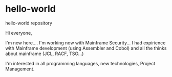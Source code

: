 # hello-world
hello-world repository

Hi everyone,

I'm new here.... I'm working now with Mainframe Security... I had expirience with Mainframe development (using Assembler and Cobol) and all the thinks about mainframe (JCL, RACF, TSO...)

I'm interested in all programming languages, new technologies, Project Management.
